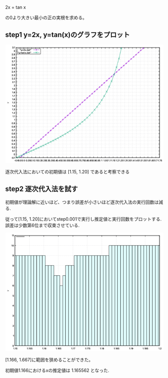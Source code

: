 2x = tan x

の0より大きい最小の正の実根を求める。

## step1 y=2x, y=tan(x)のグラフをプロット

![step 1](https://github.com/Aruminium/Aruminium-Numerical_Simulation_Work/blob/main/work05/step1/step1.png)

逐次代入法においての初期値は [1.15, 1.20] であると考察できる

## step2 逐次代入法を試す

初期値が理論解に近いほど、つまり誤差が小さいほど逐次代入法の実行回数は減る.

従って[1.15, 1.20]においてstep0.001で実行し推定値と実行回数をプロットする.
誤差は少数第6位まで収束させている.

![step2](https://github.com/Aruminium/Aruminium-Numerical_Simulation_Work/blob/main/work05/step2/step2.png)

[1.166, 1.667]に範囲を狭めることができた。

初期値1.166におけるxの推定値は
1.165562 となった.
